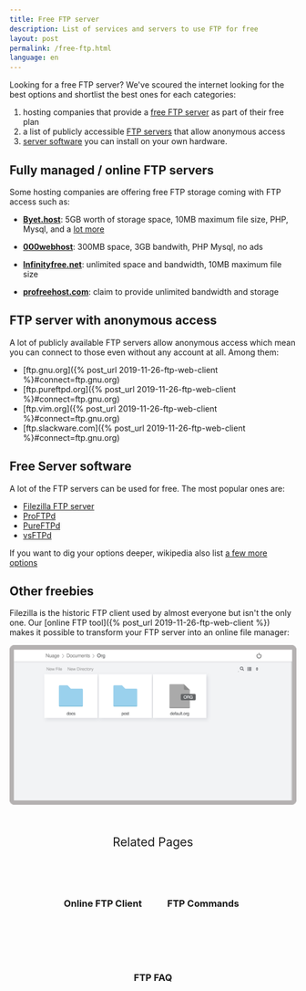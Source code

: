 ```yaml
---
title: Free FTP server
description: List of services and servers to use FTP for free
layout: post
permalink: /free-ftp.html
language: en
---
```


Looking for a free FTP server? We've scoured the internet looking for the best options and shortlist the best ones for each categories:

1. hosting companies that provide a [free FTP server](#fully-managed--online-ftp-servers) as part of their free plan
2. a list of publicly accessible [FTP servers](#ftp-server-with-anonymous-access) that allow anonymous access
3. [server software](#free-server-software) you can install on your own hardware.


## Fully managed / online FTP servers

Some hosting companies are offering free FTP storage coming with FTP access such as:

- [**Byet.host**](https://byet.host/): 5GB worth of storage space, 10MB maximum file size, PHP, Mysql, and a [lot more](https://byet.host/free-hosting)

- [**000webhost**](https://www.000webhost.com/): 300MB space, 3GB bandwith, PHP Mysql, no ads

- [**Infinityfree.net**](https://infinityfree.net/): unlimited space and bandwidth, 10MB maximum file size

- [**profreehost.com**](https://profreehost.com/): claim to provide unlimited bandwidth and storage



## FTP server with anonymous access

A lot of publicly available FTP servers allow anonymous access which mean you can connect to those even without any account at all. Among them:
- [ftp.gnu.org]({% post_url 2019-11-26-ftp-web-client %}#connect=ftp.gnu.org)
- [ftp.pureftpd.org]({% post_url 2019-11-26-ftp-web-client %}#connect=ftp.gnu.org)
- [ftp.vim.org]({% post_url 2019-11-26-ftp-web-client %}#connect=ftp.gnu.org)
- [ftp.slackware.com]({% post_url 2019-11-26-ftp-web-client %}#connect=ftp.gnu.org)


## Free Server software

A lot of the FTP servers can be used for free. The most popular ones are:

- [Filezilla FTP server](https://filezilla-project.org/)
- [ProFTPd](http://www.proftpd.org/)
- [PureFTPd](https://www.pureftpd.org/project/pure-ftpd/)
- [vsFTPd](https://security.appspot.com/vsftpd.html)

If you want to dig your options deeper, wikipedia also list [a few more options](https://en.wikipedia.org/wiki/Comparison_of_FTP_server_software_packages)

## Other freebies

Filezilla is the historic FTP client used by almost everyone but isn't the only one. Our [online FTP tool]({% post_url 2019-11-26-ftp-web-client %}) makes it possible to transform your FTP server into an online file manager:

[![screenshot of Filestash](/img/posts/2020-07-08-free-ftp-server-online.png)](https://www.filestash.app/online-ftp-client.html)



<div class="related">
    <div class="title">
        Related Pages <br>
        <img src="https://mickael.kerjean.me/assets/img/arrow_bottom.png"/>
    </div>
    <div class="related_content">
        <a href="{% post_url 2019-11-26-ftp-web-client %}"><h3 class="no-anchor">Online FTP Client</h3></a><a href="{% post_url 2020-07-06-ftp-from-the-command-line %}"><h3 class="no-anchor">FTP Commands</h3></a>
        <a href="{% post_url 2020-02-11-demystifying-ftp %}"><h3 class="no-anchor">FTP FAQ</h3></a>
    </div>
</div>

<style>
.related{ text-align:center;margin-top:50px;}
.related .title{
    font-size: 1.5em;
    margin-top: 30px;
}
.related .title img{
    animation: bounce 1s infinite alternate;
    width: 16px;
    height: 17px;
}
.related .related_content { margin-top:5px; }
.related .related_content h3 {
    background: var(--bg-color);
    padding: 50px 0;
    border-radius: 5px;
    margin: 0!important;
}
.related .related_content a{
    display: inline-block;
    width: 33%;
    padding: 5px;
    text-decoration: none!important;
}
.related .related_content a:hover{
    transform: scale(1.1);
    transition: ease 0.3s transform;
}
.related .related_content a:hover h3{
    background: var(--emphasis-primary);
    transition: ease 0.3s background;
}

@media only screen and (max-width: 550px) {
    .related .related_content a{ width: 100%; }
}
@keyframes bounce {
    from {
        transform: translate3d(0,0,0);
    }
    to {
        transform: translate3d(0,-8px,0);
    }
}
</style>
